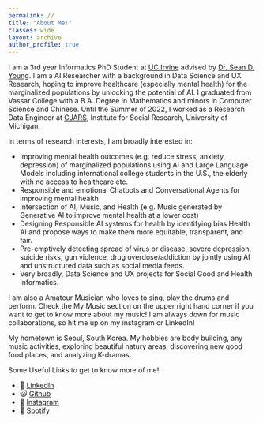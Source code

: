 ```yaml
---
permalink: //
title: "About Me!"
classes: wide
layout: archive
author_profile: true
---
```


I am a 3rd year Informatics PhD Student at [UC Irvine](https://www.informatics.uci.edu/grad/phd-informatics/) advised by [Dr. Sean D. Young](http://seanyoungphd.com/). I am a AI Researcher with a background in Data Science and UX Research, hoping to improve healthcare (especially mental health) for the marginalized populations by unlocking the potential of AI. I graduated from Vassar College with a B.A. Degree in Mathematics and minors in Computer Science and Chinese. Until the Summer of 2022, I worked as a Research Data Engineer at [CJARS](https://cjars.isr.umich.edu/), Institute for Social Research, University of Michigan.

In terms of research interests, I am broadly interested in:
- Improving mental health outcomes (e.g. reduce stress, anxiety, depression) of marginalized populations using AI and Large Language Models including international college students in the U.S., the elderly with no access to healthcare etc.
- Responsible and emotional Chatbots and Conversational Agents for improving mental health
- Intersection of AI, Music, and Health (e.g. Music generated by Generative AI to improve mental health at a lower cost)
- Designing Responsible AI systems for health by identifying bias Health AI and propose ways to make them more equitable, transparent, and fair.
- Pre-emptively detecting spread of virus or disease, severe depression, suicide risks, gun violence, drug overdose/addiction by jointly using AI and unstructured data such as social media feeds.
- Very broadly, Data Science and UX projects for Social Good and Health Informatics.

I am also a Amateur Musician who loves to sing, play the drums and perform. Check the My Music section on the upper right hand corner if you want to get to know more about my music! I am always down for music collaborations, so hit me up on my instagram or LinkedIn!

My hometown is Seoul, South Korea. My hobbies are body building, any music activities, exploring beautiful natury areas, discovering new good food places, and analyzing K-dramas.

Some Useful Links to get to know more of me!

- 💼 [LinkedIn](https://www.linkedin.com/in/kimseungjun/)
- 😺 [Github](https://github.com/Seungjun-Data-Science)
- 📸 [Instagram](https://www.instagram.com/music__juny)
- 🎵 [Spotify](https://open.spotify.com/artist/5ZHVsrpwCO8LOcv3JXXfU9)
